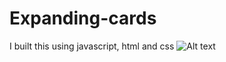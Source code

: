 # Expanding-cards
I built this using javascript, html and css
![Alt text](http://full/path/to/img.jpg "Optional title")
